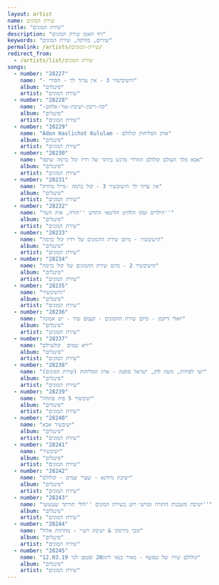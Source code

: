 ```yaml
---
layout: artist
name: שירת המונים
title: "שירת המונים"
description: "דף האמן שירת המונים"
keywords: "שירים, מוזיקה, שירת המונים"
permalink: /artists/שירת-המונים/
redirect_from:
  - /artists/list/שירת המונים
songs:
  - number: "28227"
    name: "- הישיבישיר 3 - אין ערוך לך - חסידי"
    album: "סינגלים"
    artist: "שירת המונים"
  - number: "28228"
    name: "-קה-ריבון-ישיבת-אור-אלחנן"
    album: "סינגלים"
    artist: "שירת המונים"
  - number: "28229"
    name: "Adon Haslichot Kululam - אדון הסליחות קולולם"
    album: "סינגלים"
    artist: "שירת המונים"
  - number: "28230"
    name: "אבא מלך העולם קולולם החרדי מרגש ביותר של רדיו קול ברמה שתפו"
    album: "סינגלים"
    artist: "שירת המונים"
  - number: "28231"
    name: "אין ערוך לך הישיבשיר 3 - קול ברמה -מייל מיוזיק"
    album: "סינגלים"
    artist: "שירת המונים"
  - number: "28232"
    name: "הילדים זעקו הלהיט הליטאי החדש ''תורה, איה השר''"
    album: "סינגלים"
    artist: "שירת המונים"
  - number: "28233"
    name: "הישיבשיר - מיזם שירת ההמונים של רדיו קול ברמה"
    album: "סינגלים"
    artist: "שירת המונים"
  - number: "28234"
    name: "הישיבשיר 2 - מיזם שירת ההמונים של קול ברמה"
    album: "סינגלים"
    artist: "שירת המונים"
  - number: "28235"
    name: "הישיבשיר"
    album: "סינגלים"
    artist: "שירת המונים"
  - number: "28236"
    name: "יואלי דיקמן - מיזם שירת ההמונים - קעמפ שיר - יש אמונה"
    album: "סינגלים"
    artist: "שירת המונים"
  - number: "28237"
    name: "ירא שמים  קולעוילם"
    album: "סינגלים"
    artist: "שירת המונים"
  - number: "28238"
    name: "ישי לפידות, משה לוק, ישראל סוסנה - אדון הסליחות (שירת המונים)"
    album: "סינגלים"
    artist: "שירת המונים"
  - number: "28239"
    name: "ישיבשיר 5 פיה פתחה"
    album: "סינגלים"
    artist: "שירת המונים"
  - number: "28240"
    name: "ישיבשיר אבא"
    album: "סינגלים"
    artist: "שירת המונים"
  - number: "28241"
    name: "ישיבשיר"
    album: "סינגלים"
    artist: "שירת המונים"
  - number: "28242"
    name: "ישיבת גרודנא - שערי שמים - קולולם"
    album: "סינגלים"
    artist: "שירת המונים"
  - number: "28243"
    name: "ישיבת משכנות התורה ומוישי רוט בשירת המונים ''לולי תורתך שעשועי''"
    album: "סינגלים"
    artist: "שירת המונים"
  - number: "28244"
    name: "קובי מירסקי & ישיבת רש״י - מחרוזת אלול"
    album: "סינגלים"
    artist: "שירת המונים"
  - number: "28245"
    name: "קולולם שירו של שפשף - מאיר בנאי לינק20 וסטפן לגר 12.03.19"
    album: "סינגלים"
    artist: "שירת המונים"
---
```

